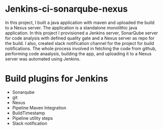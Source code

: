# Jenkins-ci-sonarqube-nexus
In this project, I built a java application with maven and uploaded the build to a Nexus server. 
The application is a standalone monolithic java application. 
In this project I provisioned a Jenkins server, SonarQube server for code analysis with defined quality gate and a Nexus server as repo for the build.
I also, created slack notification channel for the project for build notifications. 
The whole process involved in fetching the code from github, performing code anaalysis, building the app, and uploading it to a Nexus server was automated using Jenkins. 

# Build plugins for Jenkins
* Sonarqube
* git
* Nexus
* Pipeline Maven Integration
* BuildTimestamp
* Pipeline utility steps
* Slack notification

